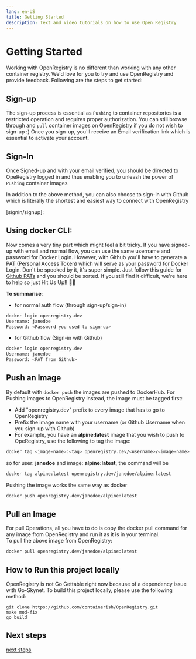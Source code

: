 ```yaml
---
lang: en-US
title: Getting Started
description: Text and Video tutorials on how to use Open Registry
---
```


# Getting Started

Working with OpenRegistry is no different than working with any other container registry.
We'd love for you to try and use OpenRegistry and provide feedback.
Following are the steps to get started:

## Sign-up

The sign-up process is essential as `Pushing` to container repositories is a restricted operation and requires proper authorization.
You can still browse through and `pull` container images on OpenRegistry if you do not wish to sign-up :)
Once you sign-up, you'll receive an Email verification link which is essential to activate your account.

## Sign-In

Once Signed-up and with your email verified, you should be directed to OpeRegistry logged in and thus enabling you to
unleash the power of `Pushing` container images

In addition to the above method, you can also choose to sign-in with Github which is literally the shortest and easiest
way to connect with OpenRegistry

[signin/signup]: 
## Using docker CLI:

Now comes a very tiny part which might feel a bit tricky. If you have signed-up with email and normal flow,
you can use the same username and password for Docker Login.
However, with Github you'll have to generate a PAT (Personal Access Token) which will serve as your password for Docker
Login. Don't be spooked by it, it's super simple. Just follow this guide for  
[Github PATs](https://docs.github.com/en/authentication/keeping-your-account-and-data-secure/creating-a-personal-access-token)
and you should be sorted. If you still find it difficult, we're here to help so just Hit Us Up!! 👍🏻

**To summarise**:

- for normal auth flow (through sign-up/sign-in)

```bash
docker login openregistry.dev
Username: janedoe
Password: <Password you used to sign-up>
```

- for Github flow (Sign-in with Github)

```bash
docker login openregistry.dev
Username: janedoe
Password: <PAT from Github>
```

## Push an Image

By default with `docker push` the images are pushed to DockerHub.
For Pushing images to OpenRegistry instead, the image must be tagged first:

- Add "openregistry.dev" prefix to every image that has to go to OpenRegistry
- Prefix the image name with your username (or Github Username when you sign-up with Github)
- For example, you have an **alpine:latest** image that you wish to push to OpeRegistry, use the following to tag the image:


```bash
docker tag <image-name>:<tag> openregistry.dev/<username>/<image-name>:<tag>
```

so for user: **janedoe** and image: **alpine:latest**, the command will be

```bash
docker tag alpine:latest openregistry.dev/janedoe/alpine:latest
```

Pushing the image works the same way as docker

```bash
docker push openregistry.dev/janedoe/alpine:latest
```

## Pull an Image

For pull Operations, all you have to do is copy the docker pull command for any image
from OpenRegistry and run it as it is in your terminal.<br>
To pull the above image from OpenRegistry:

```bash
docker pull openregistry.dev/janedoe/alpine:latest
```

## How to Run this project locally

OpenRegistry is not Go Gettable right now because of a dependency issue with Go-Skynet.
To build this project locally, please use the following method:

```
git clone https://github.com/containerish/OpenRegistry.git
make mod-fix
go build
```

## Next steps
[next steps](#push-an-image)
